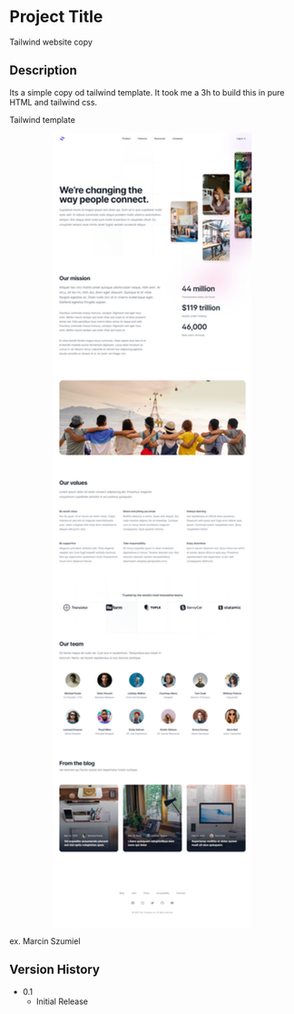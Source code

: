 # Project Title

Tailwind website copy

## Description

Its a simple copy od tailwind template. It took me a 3h to build this in pure HTML and tailwind css.

Tailwind template
<div align="center">
        <img align="center" width="350" src="/assets/avatar.png" alt="tailwind" />
</div>

ex. Marcin Szumiel

## Version History
* 0.1
    * Initial Release
